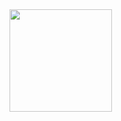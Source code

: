 <div>
<a href="https://github.com/henriquexaud">
<!-- <img height="180em" src="https://github-readme-stats.vercel.app/api?username=henriquexaud&show_icons=true&theme=dark&include_all_commits=true&count_private=true"/> -->
<img height="180em" src="https://github-readme-stats.vercel.app/api/top-langs/?username=henriquexaud&layout=compact&langs_count=7&theme=dark"/>
</div>

